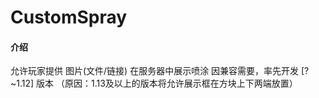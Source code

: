 # CustomSpray

#### 介绍
允许玩家提供 图片(文件/链接) 在服务器中展示喷涂
因兼容需要，率先开发 [?~1.12] 版本 （原因：1.13及以上的版本将允许展示框在方块上下两端放置）
